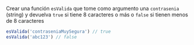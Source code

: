 Crear una función `esValida` que tome como argumento una `contrasenia` (string) y devuelva `true` si tiene 8 caracteres o más o `false` si tienen menos de 8 caracteres

```javascript
esValida('contraseniaMuySegura') // true
esValida('abc123') // false
```
